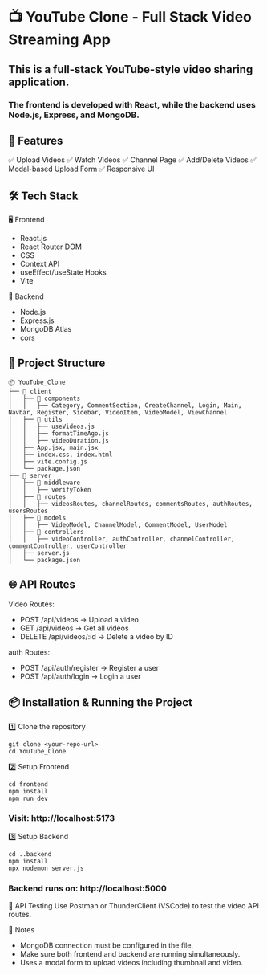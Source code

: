 # 📺 YouTube Clone - Full Stack Video Streaming App

## This is a full-stack YouTube-style video sharing application.
### The frontend is developed with React, while the backend uses Node.js, Express, and MongoDB.

## 🚀 Features
✅ Upload Videos
✅ Watch Videos
✅ Channel Page
✅ Add/Delete Videos
✅ Modal-based Upload Form
✅ Responsive UI

## 🛠️ Tech Stack

🖥️ Frontend
- React.js
- React Router DOM
- CSS
- Context API
- useEffect/useState Hooks
- Vite

🔧 Backend
- Node.js
- Express.js
- MongoDB Atlas
- cors

## 📁 Project Structure

```
📦 YouTube_Clone
├── 📂 client
│   ├── 📂 components
│   │   ├── Category, CommentSection, CreateChannel, Login, Main, Navbar, Register, Sidebar, VideoItem, VideoModel, ViewChannel
│   ├── 📂 utils
│   │   ├── useVideos.js
│   │   ├── formatTimeAgo.js
│   │   ├── videoDuration.js
│   ├── App.jsx, main.jsx
│   ├── index.css, index.html
│   ├── vite.config.js
│   └── package.json
├── 📂 server
│   ├── 📂 middleware
│   │   ├── verifyToken
│   ├── 📂 routes
│   │   ├── videosRoutes, channelRoutes, commentsRoutes, authRoutes, usersRoutes
│   ├── 📂 models
│   │   ├── VideoModel, ChannelModel, CommentModel, UserModel
│   ├── 📂 controllers
│   │   ├── videoController, authController, channelController, commentController, userController
│   ├── server.js
│   └── package.json
```

## 🌐 API Routes

Video Routes:
- POST /api/videos → Upload a video
- GET /api/videos → Get all videos
- DELETE /api/videos/:id → Delete a video by ID

auth Routes:
- POST /api/auth/register → Register a user
- POST /api/auth/login → Login a user

## 📦 Installation & Running the Project

1️⃣ Clone the repository
```
git clone <your-repo-url>
cd YouTube_Clone
```

2️⃣ Setup Frontend
```
cd frontend
npm install
npm run dev
```
### Visit: http://localhost:5173

3️⃣ Setup Backend
```
cd ..backend
npm install
npx nodemon server.js
```
### Backend runs on: http://localhost:5000

🧪 API Testing
Use Postman or ThunderClient (VSCode) to test the video API routes.

📌 Notes
- MongoDB connection must be configured in the file.
- Make sure both frontend and backend are running simultaneously.
- Uses a modal form to upload videos including thumbnail and video.
